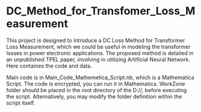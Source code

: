 # DC_Method_for_Transfomer_Loss_Measurement

This project is designed to introduce a DC Loss Method for Transformer Loss Measurement, which we could be useful in modeling the transformer losses in power electronic applications.
The proposed method is detailed in an unpublished TPEL paper, involving in utilizing Artificial Neural Network.
Here containes the code and data. 

Main code is in Main_Code_Mathemetica_Script.nb, which is a Mathematica Script.
The code is encrypted, you can run it in Mathematica.
WorkZone folder should be placed in the root directory of the D://, before executing the script. Alternatively, you may modify the folder definition within the script itself.
